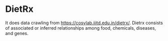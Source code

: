 # DietRx

It does data crawling from https://cosylab.iiitd.edu.in/dietrx/. Dietrx consists of associated or inferred relationships among food, chemicals, diseases, and genes. 
